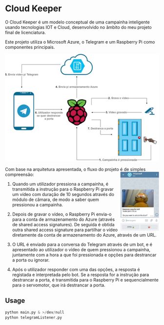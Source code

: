 # Cloud Keeper

O Cloud Keeper é um modelo conceptual de uma campainha inteligente usando tecnologias IOT e Cloud, desenvolvido no âmbito do meu projeto final de licenciatura.

Este projeto utiliza o Microsoft Azure, o Telegram e um Raspberry Pi como componentes principais.


<img src="img/Diagrama.jpg" width=100% height=70%> 


Com base na arquitetura apresentada, o fluxo do projeto é de simples compreensão:
<img align="right" src="img/Telegram_Options.jpg" width=25% height=30%>
1) Quando um utilizador pressiona a campainha, é transmitida a instrução para o Raspberry Pi
gravar um vídeo com duração de 10 segundos através do módulo de câmara, de modo a saber 
quem pressionou a campainha. 

2) Depois de gravar o vídeo, o Raspberry Pi envia-o para a conta de armazenamento do Azure (através de shared access signatures). De seguida é obtida outra shared access signature para partilhar o vídeo diretamente da conta de armazenamento do Azure, através de um URL.
3) O URL é enviado para a conversa do Telegram através de um bot, e é apresentado ao utilizador 
o vídeo de quem pressionou a campainha, juntamente com a hora a que foi pressionada e opções 
para destrancar a porta ou ignorar. 

4) Após o utilizador responder com uma das opções, a resposta é registada e interpretada pelo bot. Se 
a resposta for a instrução para destrancar a porta, é transmitida para o Raspberry Pi e 
sequencialmente para o servomotor, que irá destrancar a porta.

## Usage

```python
python main.py & >/dev/null
python telegramListener.py
```
